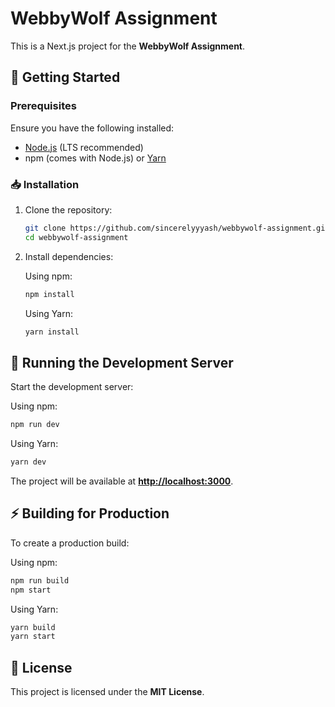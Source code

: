# WebbyWolf Assignment

This is a Next.js project for the **WebbyWolf Assignment**.

## 🚀 Getting Started

### Prerequisites

Ensure you have the following installed:

- [Node.js](https://nodejs.org/) (LTS recommended)
- npm (comes with Node.js) or [Yarn](https://yarnpkg.com/)

### 📥 Installation

1. Clone the repository:

   ```sh
   git clone https://github.com/sincerelyyyash/webbywolf-assignment.git
   cd webbywolf-assignment
   ```

2. Install dependencies:

   Using npm:

   ```sh
   npm install
   ```

   Using Yarn:

   ```sh
   yarn install
   ```

## 🚀 Running the Development Server

Start the development server:

Using npm:

```sh
npm run dev
```

Using Yarn:

```sh
yarn dev
```

The project will be available at **[http://localhost:3000](http://localhost:3000)**.

## ⚡ Building for Production

To create a production build:

Using npm:

```sh
npm run build
npm start
```

Using Yarn:

```sh
yarn build
yarn start
```

## 📜 License

This project is licensed under the **MIT License**.
